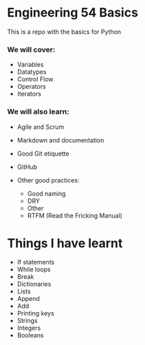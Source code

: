 # Engineering 54 Basics

This is a repo with the basics for Python

### We will cover:
- Variables
- Datatypes
- Control Flow
- Operators
- Iterators

### We will also learn:
- Agile and Scrum
- Markdown and documentation
- Good Git etiquette
- GitHub


- Other good practices:
    - Good naming
    - DRY
    - Other
    - RTFM (Read the Fricking Manual)


# Things I have learnt
- If statements
- While loops
- Break
- Dictionaries
- Lists
- Append
- Add
- Printing keys
- Strings
- Integers
- Booleans



